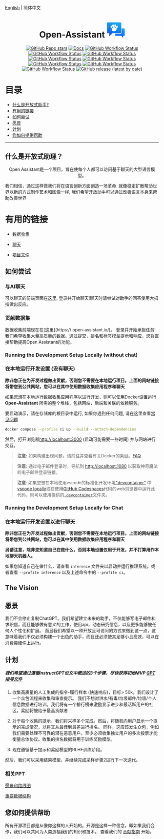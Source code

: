 [English](./README.md) | 简体中文

<h1 align="center">
    <span>Open-Assistant</span>
  <img width="auto" height="50px" src="https://github.com/LAION-AI/Open-Assistant/blob/main/assets/logo_crop.png"/>
</h1>

<div align="center">

<a href="https://github.com/LAION-AI/Open-Assistant/stargazers">![GitHub Repo stars](https://img.shields.io/github/stars/LAION-AI/Open-Assistant?style=social)</a>
<a href="https://laion-ai.github.io/Open-Assistant/">![Docs](https://img.shields.io/badge/docs-laion--ai.github.io%2FOpen--Assistant%2F-green)</a>
<a href="https://github.com/LAION-AI/Open-Assistant/actions/workflows/build-frontend.yaml">![GitHub Workflow Status](https://img.shields.io/github/actions/workflow/status/LAION-AI/Open-Assistant/build-frontend.yaml?label=build-frontend)</a>
<a href="https://github.com/LAION-AI/Open-Assistant/actions/workflows/build-postgres.yaml">![GitHub Workflow Status](https://img.shields.io/github/actions/workflow/status/LAION-AI/Open-Assistant/build-postgres.yaml?label=build-postgres)</a>
<a href="https://github.com/LAION-AI/Open-Assistant/actions/workflows/pre-commit.yaml">![GitHub Workflow Status](https://img.shields.io/github/actions/workflow/status/LAION-AI/Open-Assistant/pre-commit.yaml?label=pre-commit)</a>
<a href="https://github.com/LAION-AI/Open-Assistant/actions/workflows/test-api-contract.yaml">![GitHub Workflow Status](https://img.shields.io/github/actions/workflow/status/LAION-AI/Open-Assistant/test-api-contract.yaml?label=tests-api)</a>
<a href="https://github.com/LAION-AI/Open-Assistant/actions/workflows/test-e2e.yaml">![GitHub Workflow Status](https://img.shields.io/github/actions/workflow/status/LAION-AI/Open-Assistant/test-e2e.yaml?label=tests-web)</a>
<a href="https://github.com/LAION-AI/Open-Assistant/actions/workflows/deploy-docs-site.yaml">![GitHub Workflow Status](https://img.shields.io/github/actions/workflow/status/LAION-AI/Open-Assistant/deploy-docs-site.yaml?label=deploy-docs)</a>
<a href="https://github.com/LAION-AI/Open-Assistant/actions/workflows/production-deploy.yaml">![GitHub Workflow Status](https://img.shields.io/github/actions/workflow/status/LAION-AI/Open-Assistant/production-deploy.yaml?label=deploy-production)</a>
<a href="https://github.com/LAION-AI/Open-Assistant/actions/workflows/release.yaml">![GitHub Workflow Status](https://img.shields.io/github/actions/workflow/status/LAION-AI/Open-Assistant/release.yaml?label=deploy-release)</a>
<a href="https://github.com/LAION-AI/Open-Assistant/releases">![GitHub release (latest by date)](https://img.shields.io/github/v/release/LAION-AI/Open-Assistant)</a>

</div>

# 目录

- [什么是开放式助手?](#what-is-open-assistant)
- [有用的链接](#useful-links)
- [如何尝试](#how-to-try-it-out)
- [愿景](#the-vision)
- [计划](#the-plan)
- [您如何提供帮助](#how-you-can-help)

---

## 什么是开放式助理？

<p align="center">
Open Assistant是一个项目，旨在使每个人都可以访问基于聊天的大型语言模型。
</p>

我们相信，通过这样做我们将在语言创新方面创造一场革命. 就像稳定扩散帮助世界以新的方式制作艺术和图像一样, 我们希望开放助手可以通过改善语言本身来帮助改善世界

# 有用的链接

- [数据收集](https://open-assistant.io)

- [聊天](https://open-assistant.io/chat)

- [项目文件](https://projects.laion.ai/Open-Assistant/)

## 如何尝试

### 与AI聊天

可以聊天的前端页面在[这里](https://open-assistant.io/chat). 登录并开始聊天!聊天时请尝试对助手的回答使用大拇指做出反应。

### 贡献数据集

数据收集前端现在在[这里](https:// open-assistant.io/)。
登录并开始承担任务!我们希望收集大量高质量的数据。通过提交，排名和标签模型提示和响应，您将直接帮助提高Open Assistant的功能。

### Running the Development Setup Locally (without chat)

### 在本地运行开发设置 (没有聊天)

**除非您正在为开发过程做出贡献，否则您不需要在本地运行项目。上面的网站链接将带您到公共网站，您可以在其中使用数据收集应用程序和聊天**

如果您想在本地运行数据收集应用程序以进行开发，则可以使用Docker设置运行**Open-Assistant** 所需的整个堆栈，包括网站，后端和关联的依赖服务。

要启动演示，请在存储库的根目录中运行, 如果你遇到任何问题, 请在这里查看[常见问题](https://projects.laion.ai/Open-Assistant/docs/faq#docker-compose-instead-of-docker-compose)

```sh
docker compose --profile ci up --build --attach-dependencies
```

然后，打开浏览器[http://localhost:3000](http://localhost:3000) (启动可能需要一些时间) 并与网站进行交互。


> **注意:** 如果构建出现问题，请前往并查看有关Docker的条目。[FAQ](https://projects.laion.ai/Open-Assistant/docs/faq)


> **注意:** 通过电子邮件登录时，导航到 [http://localhost:1080](http://localhost:1080) 以获取神奇魔法的电子邮件登录链接。


> **注意**: 如果您想在本地使用vscode的标准化开发环境["devcontainer"](https://code.visualstudio.com/docs/devcontainers/containers) 中[vscode locally](https://code.visualstudio.com/docs/devcontainers/create-dev-container#_create-a-devcontainerjson-file)或在使用[GitHub Codespaces](https://github.com/features/codespaces)代码的web浏览器中运行此代码，则可以使用提供的[`.devcontainer`](.devcontainer/)文件夹。


### Running the Development Setup Locally for Chat
### 在本地运行开发设置以进行聊天

**除非您正在为开发过程做出贡献，否则您不需要在本地运行项目。上面的网站链接将带您到公共网站，您可以在其中使用数据收集应用程序和聊天**


**另请注意，除非您知道自己在做什么，否则本地设置仅用于开发，并不打算用作本地聊天机器人。**


如果您知道自己在做什么，请查看 `inference` 文件夹以启动并运行推理系统，或者查看 `--profile inference` 以及上述命令中的 `--profile ci`。

## The Vision

## 愿景

我们不会停止复制ChatGPT。我们希望建立未来的助手，不仅能够写电子邮件和求职信，而且能够做有意义的工作，使用api，动态研究信息，以及更多能够被任何人个性化和扩展。
而且我们希望以一种开放且可访问的方式来做到这一点，这意味着我们不仅必须构建一个出色的助手，而且还必须使其足够小且高效，可以在消费类硬件上运行。


## 计划

##### 我们希望通过遵循InstructGPT论文中概述的3个步骤，尽快获得初始MVP [GPT指导文件](https://arxiv.org/abs/2203.02155)


1. 收集高质量的人工生成的指令-履行样本 (快速响应)，目标> 50k。我们设计了一个众包流程来收集和审查提示。
我们不想对洪水/有毒/垃圾邮件/垃圾/个人信息数据进行培训。我们将有一个排行榜来激励显示进步和最活跃用户的社区。奖励将被给予最高贡献者


2. 对于每个收集的提示，我们将采样多个完成。然后，将随机向用户显示一个提示的完成情况，以将其从最佳到最差进行排名。
同样，这应该发生众包，例如我们需要处理不可靠的潜在恶意用户。至少必须收集独立用户的多次投票才能衡量总体协议。收集的排名数据将用于训练奖励模型。



3. 现在遵循基于提示和奖励模型的RLHF训练阶段。



然后，我们可以采用结果模型，并继续完成采样步骤2进行下一次迭代。

### 相关PPT

[愿景和路线图](https://docs.google.com/presentation/d/1n7IrAOVOqwdYgiYrXc8Sj0He8krn5MVZO_iLkCjTtu0/edit?usp=sharing)

[重要数据结构](https://docs.google.com/presentation/d/1iaX_nxasVWlvPiSNs0cllR9L_1neZq0RJxd6MFEalUY/edit?usp=sharing)

## 您如何提供帮助


所有开源项目都是从像你这样的人开始的。开源是这样一种信念，即如果我们合作，我们可以共同为人类造福我们的知识和技术。
查看我们的 [贡献指南](./CONTRIBUTING.md) 开始。
